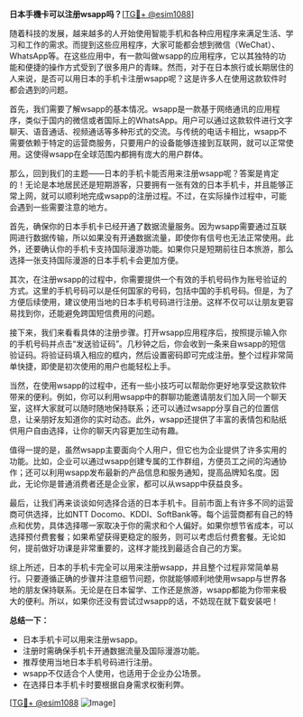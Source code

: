 **日本手機卡可以注册wsapp吗？**[[TG💪+ @esim1088](https://t.me/s/esim1088)]

随着科技的发展，越来越多的人开始使用智能手机和各种应用程序来满足生活、学习和工作的需求。而提到这些应用程序，大家可能都会想到微信（WeChat）、WhatsApp等。在这些应用中，有一款叫做wsapp的应用程序，它以其独特的功能和便捷的操作方式受到了很多用户的青睐。然而，对于在日本旅行或长期居住的人来说，是否可以用日本的手机卡注册wsapp呢？这是许多人在使用这款软件时都会遇到的问题。

首先，我们需要了解wsapp的基本情况。wsapp是一款基于网络通讯的应用程序，类似于国内的微信或者国际上的WhatsApp。用户可以通过这款软件进行文字聊天、语音通话、视频通话等多种形式的交流。与传统的电话卡相比，wsapp不需要依赖于特定的运营商服务，只要用户的设备能够连接到互联网，就可以正常使用。这使得wsapp在全球范围内都拥有庞大的用户群体。

那么，回到我们的主题——日本的手机卡能否用来注册wsapp呢？答案是肯定的！无论是本地居民还是短期游客，只要拥有一张有效的日本手机卡，并且能够正常上网，就可以顺利地完成wsapp的注册过程。不过，在实际操作过程中，可能会遇到一些需要注意的地方。

首先，确保你的日本手机卡已经开通了数据流量服务。因为wsapp需要通过互联网进行数据传输，所以如果没有开通数据流量，即使你有信号也无法正常使用。此外，还要确认你的手机卡支持国际漫游功能。如果你只是短期前往日本旅游，那么选择一张支持国际漫游的日本手机卡会更加方便。

其次，在注册wsapp的过程中，你需要提供一个有效的手机号码作为账号验证的方式。这里的手机号码可以是任何国家的号码，包括中国的手机号码。但是，为了方便后续使用，建议使用当地的日本手机号码进行注册。这样不仅可以让朋友更容易找到你，还能避免跨国短信费用的问题。

接下来，我们来看看具体的注册步骤。打开wsapp应用程序后，按照提示输入你的手机号码并点击“发送验证码”。几秒钟之后，你会收到一条来自wsapp的短信验证码。将验证码填入相应的框内，然后设置密码即可完成注册。整个过程非常简单快捷，即使是初次使用的用户也能轻松上手。

当然，在使用wsapp的过程中，还有一些小技巧可以帮助你更好地享受这款软件带来的便利。例如，你可以利用wsapp中的群聊功能邀请朋友们加入同一个聊天室，这样大家就可以随时随地保持联系；还可以通过wsapp分享自己的位置信息，让亲朋好友知道你的实时动态。此外，wsapp还提供了丰富的表情包和贴纸供用户自由选择，让你的聊天内容更加生动有趣。

值得一提的是，虽然wsapp主要面向个人用户，但它也为企业提供了许多实用的功能。比如，企业可以通过wsapp创建专属的工作群组，方便员工之间的沟通协作；还可以利用wsapp发布最新的产品信息和服务通知，提高品牌知名度。因此，无论你是普通消费者还是企业家，都可以从wsapp中获益良多。

最后，让我们再来谈谈如何选择合适的日本手机卡。目前市面上有许多不同的运营商可供选择，比如NTT Docomo、KDDI、SoftBank等。每个运营商都有自己的特点和优势，具体选择哪一家取决于你的需求和个人偏好。如果你想节省成本，可以选择预付费套餐；如果希望获得更稳定的服务，则可以考虑后付费套餐。无论如何，提前做好功课是非常重要的，这样才能找到最适合自己的方案。

综上所述，日本的手机卡完全可以用来注册wsapp，并且整个过程非常简单易行。只要遵循正确的步骤并注意细节问题，你就能够顺利地使用wsapp与世界各地的朋友保持联系。无论是在日本留学、工作还是旅游，wsapp都能为你带来极大的便利。所以，如果你还没有尝试过wsapp的话，不妨现在就下载安装吧！

**总结一下：**
- 日本手机卡可以用来注册wsapp。
- 注册时需确保手机卡开通数据流量及国际漫游功能。
- 推荐使用当地日本手机号码进行注册。
- wsapp不仅适合个人使用，也适用于企业办公场景。
- 在选择日本手机卡时要根据自身需求权衡利弊。

[[TG💪+ @esim1088](https://t.me/s/esim1088) ![Image](https://i.postimg.cc/4NQfJmqS/Snipaste-2025-05-13-00-14-12.png)]